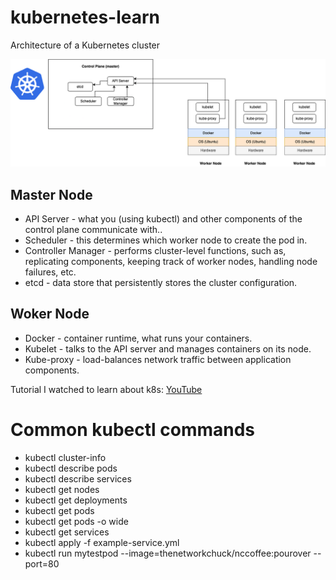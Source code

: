 # kubernetes-learn

Architecture of a Kubernetes cluster

![overview](images/k8_arch.drawio.png "k8 arch")

## Master Node
- API Server - what you (using kubectl) and other components of the control plane communicate with..
- Scheduler - this determines which worker node to create the pod in.
- Controller Manager - performs cluster-level functions, such as, replicating components, keeping track of worker nodes, handling node failures, etc.
- etcd - data store that persistently stores the cluster configuration.

## Woker Node
- Docker - container runtime, what runs your containers.
- Kubelet - talks to the API server and manages containers on its node.
- Kube-proxy - load-balances network traffic between application components.

Tutorial I watched to learn about k8s: [YouTube](https://youtu.be/7bA0gTroJjw?si=pjLvUtUuKT6ATTXX)

# Common kubectl commands

- kubectl cluster-info
- kubectl describe pods
- kubectl describe services
- kubectl get nodes
- kubectl get deployments
- kubectl get pods
- kubectl get pods -o wide
- kubectl get services
- kubectl apply -f example-service.yml
- kubectl run mytestpod --image=thenetworkchuck/nccoffee:pourover --port=80